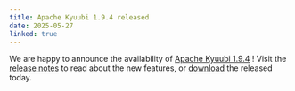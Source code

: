 ```yaml
---
title: Apache Kyuubi 1.9.4 released
date: 2025-05-27
linked: true
---
```

<!---
  Licensed under the Apache License, Version 2.0 (the "License");
  you may not use this file except in compliance with the License.
  You may obtain a copy of the License at

   http://www.apache.org/licenses/LICENSE-2.0

  Unless required by applicable law or agreed to in writing, software
  distributed under the License is distributed on an "AS IS" BASIS,
  WITHOUT WARRANTIES OR CONDITIONS OF ANY KIND, either express or implied.
  See the License for the specific language governing permissions and
  limitations under the License. See accompanying LICENSE file.
-->

We are happy to announce the availability of [Apache Kyuubi 1.9.4](/release/1.9.4.html) ! Visit the [release notes](/release/1.9.4.html) to read about the new features, or [download](/releases.html) the released today.
